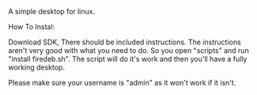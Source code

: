 A simple desktop for linux.

How To Instal:

Download SDK, There should be included instructions. The instructions aren't very good with what you need to do. So you open "scripts" and run "install firedeb.sh". The script will do it's work and then you'll have a fully working desktop.

Please make sure your username is "admin" as it won't work if it isn't.
